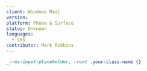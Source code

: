 ```yaml
---
client: Windows Mail
version:
platform: Phone & Surface
status: Unknown
languages:
  - CSS
contributor: Mark Robbins
---
```


```css
_:-ms-input-placeholder, :root .your-class-name {}
```
